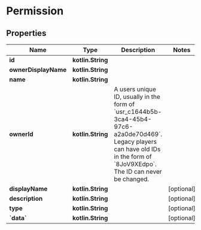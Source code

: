 
# Permission

## Properties
Name | Type | Description | Notes
------------ | ------------- | ------------- | -------------
**id** | **kotlin.String** |  | 
**ownerDisplayName** | **kotlin.String** |  | 
**name** | **kotlin.String** |  | 
**ownerId** | **kotlin.String** | A users unique ID, usually in the form of &#x60;usr_c1644b5b-3ca4-45b4-97c6-a2a0de70d469&#x60;. Legacy players can have old IDs in the form of &#x60;8JoV9XEdpo&#x60;. The ID can never be changed. | 
**displayName** | **kotlin.String** |  |  [optional]
**description** | **kotlin.String** |  |  [optional]
**type** | **kotlin.String** |  |  [optional]
**&#x60;data&#x60;** | **kotlin.String** |  |  [optional]



